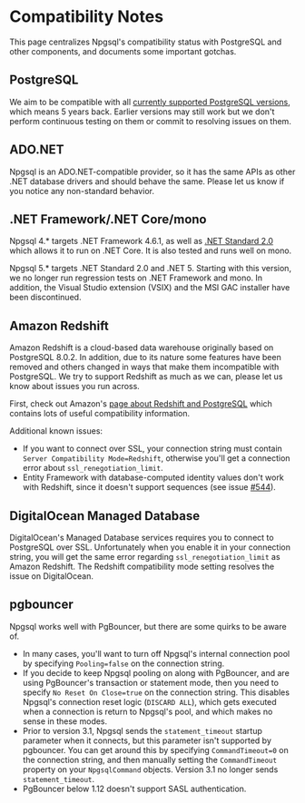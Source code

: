 # Compatibility Notes

This page centralizes Npgsql's compatibility status with PostgreSQL and other components, and documents some important gotchas.

## PostgreSQL

We aim to be compatible with all [currently supported PostgreSQL versions](http://www.postgresql.org/support/versioning/), which means 5 years back.
Earlier versions may still work but we don't perform continuous testing on them or commit to resolving issues on them.

## ADO.NET

Npgsql is an ADO.NET-compatible provider, so it has the same APIs as other .NET database drivers and should behave the same.
Please let us know if you notice any non-standard behavior.

## .NET Framework/.NET Core/mono

Npgsql 4.* targets .NET Framework 4.6.1, as well as [.NET Standard 2.0](https://docs.microsoft.com/en-us/dotnet/standard/net-standard) which allows it to run on .NET Core. It is also tested and runs well on mono.

Npgsql 5.* targets .NET Standard 2.0 and .NET 5. Starting with this version, we no longer run regression tests on .NET Framework and mono. In addition, the Visual Studio extension (VSIX) and the MSI GAC installer have been discontinued.

## Amazon Redshift

Amazon Redshift is a cloud-based data warehouse originally based on PostgreSQL 8.0.2.
In addition, due to its nature some features have been removed and others changed in ways that make them incompatible with PostgreSQL.
We try to support Redshift as much as we can, please let us know about issues you run across.

First, check out Amazon's [page about Redshift and PostgreSQL](http://docs.aws.amazon.com/redshift/latest/dg/c_redshift-and-postgres-sql.html) which
contains lots of useful compatibility information.

Additional known issues:

* If you want to connect over SSL, your connection string must contain `Server Compatibility Mode=Redshift`, otherwise you'll get a connection
  error about `ssl_renegotiation_limit`.
* Entity Framework with database-computed identity values don't work with Redshift, since it doesn't support sequences
(see issue [#544](https://github.com/npgsql/npgsql/issues/544)).

## DigitalOcean Managed Database

DigitalOcean's Managed Database services requires you to connect to PostgreSQL over SSL.  Unfortunately when you enable it in your connection string, you will get the same error regarding `ssl_renegotiation_limit` as Amazon Redshift.  The Redshift compatibility mode setting resolves the issue on DigitalOcean.

## pgbouncer

Npgsql works well with PgBouncer, but there are some quirks to be aware of.

* In many cases, you'll want to turn off Npgsql's internal connection pool by specifying `Pooling=false` on the connection string.
* If you decide to keep Npgsql pooling on along with PgBouncer, and are using PgBouncer's transaction or statement mode, then you  need to specify `No Reset On Close=true` on the connection string. This disables Npgsql's connection reset logic (`DISCARD ALL`), which gets executed when a connection is return to Npgsql's pool, and which makes no sense in these modes.
* Prior to version 3.1, Npgsql sends the `statement_timeout` startup parameter when it connects, but this parameter isn't supported by pgbouncer.
  You can get around this by specifying `CommandTimeout=0` on the connection string, and then manually setting the `CommandTimeout`
  property on your `NpgsqlCommand` objects. Version 3.1 no longer sends `statement_timeout`.
* PgBouncer below 1.12 doesn't support SASL authentication.
